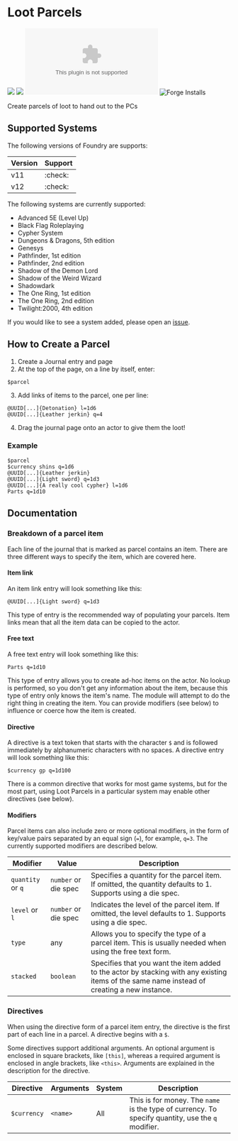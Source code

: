 # Loot Parcels

![](https://img.shields.io/badge/Foundry-v11-informational)
![](https://img.shields.io/badge/Foundry-v12-informational)
![Latest Release Download Count](https://img.shields.io/github/downloads/sweetrpg/lootparcels-foundryvtt/latest/module.zip)
![Forge Installs](https://img.shields.io/badge/dynamic/json?label=Forge%20Installs&query=package.installs&suffix=%25&url=https%3A%2F%2Fforge-vtt.com%2Fapi%2Fbazaar%2Fpackage%2Floot-parcels&colorB=4aa94a)

Create parcels of loot to hand out to the PCs

## Supported Systems

The following versions of Foundry are supports:

| Version | Support |
| - | - |
| v11 | :check: |
| v12 | :check: |

The following systems are currently supported:

* Advanced 5E (Level Up)
* Black Flag Roleplaying
* Cypher System
* Dungeons & Dragons, 5th edition
* Genesys
* Pathfinder, 1st edition
* Pathfinder, 2nd edition
* Shadow of the Demon Lord
* Shadow of the Weird Wizard
* Shadowdark
* The One Ring, 1st edition
* The One Ring, 2nd edition
* Twilight:2000, 4th edition

If you would like to see a system added, please open an [issue](https://github.com/sweetrpg/lootparcels-foundryvtt/issues).

## How to Create a Parcel

1. Create a Journal entry and page
2. At the top of the page, on a line by itself, enter:
```
$parcel
```
3. Add links of items to the parcel, one per line:
```
@UUID[...]{Detonation} l=1d6
@UUID[...]{Leather jerkin} q=4
```
4. Drag the journal page onto an actor to give them the loot!

### Example

```
$parcel
$currency shins q=1d6
@UUID[...]{Leather jerkin}
@UUID[...]{Light sword} q=1d3
@UUID[...]{A really cool cypher} l=1d6
Parts q=1d10
```

## Documentation

### Breakdown of a parcel item

Each line of the journal that is marked as parcel contains an item. There are three different ways to
specify the item, which are covered here.

#### Item link

An item link entry will look something like this:

```
@UUID[...]{Light sword} q=1d3
```

This type of entry is the recommended way of populating your parcels. Item links mean that all the item
data can be copied to the actor.

#### Free text

A free text entry will look something like this:

```
Parts q=1d10
```

This type of entry allows you to create ad-hoc items on the actor. No lookup is performed, so you don't get
any information about the item, because this type of entry only knows the item's name. The module will
attempt to do the right thing in creating the item. You can provide modifiers (see below) to influence
or coerce how the item is created.

#### Directive

A directive is a text token that starts with the character `$` and is followed immediately by alphanumeric
characters with no spaces. A directive entry will look something like this:

```
$currency gp q=1d100
```

There is a common directive that works for most game systems, but for the most part, using Loot Parcels in a
particular system may enable other directives (see below).

#### Modifiers

Parcel items can also include zero or more optional modifiers, in the form of key/value pairs separated by an
equal sign (`=`), for example, `q=3`. The currently supported modifiers are described below.

| Modifier | Value | Description |
| - | - | - |
| `quantity` or `q` | `number` or die spec | Specifies a quantity for the parcel item. If omitted, the quantity defaults to 1. Supports using a die spec. |
| `level` or `l` | `number` or die spec | Indicates the level of the parcel item. If omitted, the level defaults to 1. Supports using a die spec. |
| `type` | any | Allows you to specify the type of a parcel item. This is usually needed when using the free text form. |
| `stacked` | `boolean` | Specifies that you want the item added to the actor by stacking with any existing items of the same name instead of creating a new instance. |

### Directives

When using the directive form of a parcel item entry, the directive is the first part of each line in a parcel.
A directive begins with a `$`.

Some directives support additional arguments. An optional argument is enclosed in square brackets, like `[this]`,
whereas a required argument is enclosed in angle brackets, like `<this>`. Arguments are explained in the
description for the directive.

| Directive | Arguments | System | Description |
| - | - | - | - |
| `$currency` | `<name>` | All | This is for money. The `name` is the type of currency. To specify quantity, use the `q` modifier. |
